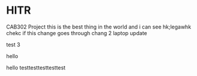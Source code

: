 # HITR
CAB302 Project
this is the best thing in the world and i can see hk;legawhk
chekc if this change goes through 
chang 2 laptop update

test 3


hello

hello testtesttesttesttest